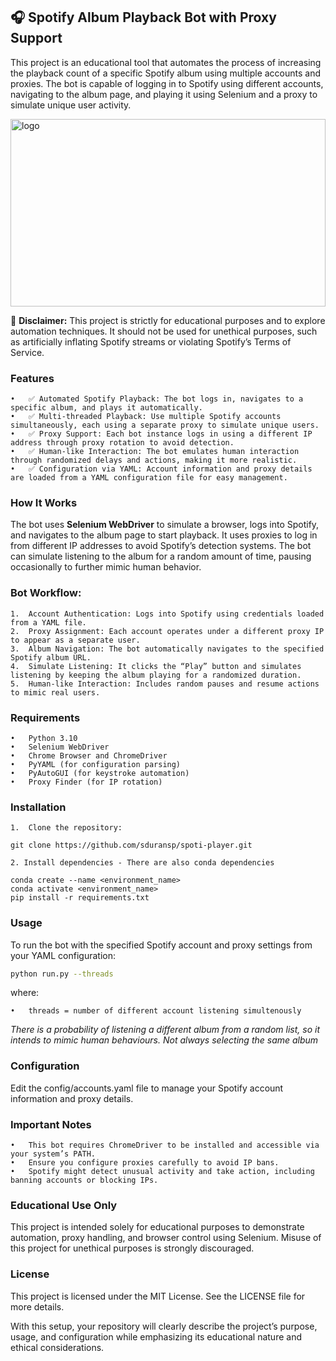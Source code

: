 ## 🎧 Spotify Album Playback Bot with Proxy Support

This project is an educational tool that automates the process of increasing the playback count of a specific Spotify album using multiple accounts and proxies. The bot is capable of logging in to Spotify using different accounts, navigating to the album page, and playing it using Selenium and a proxy to simulate unique user activity.

<img src="https://static.vecteezy.com/system/resources/previews/006/642/202/original/spotify-icon-spotify-logo-spotify-symbol-logo-set-free-vector.jpg" alt="logo" style="width:100%; height:auto; object-fit:cover; object-position:center; max-height:300px;" />

🚨 **Disclaimer:** This project is strictly for educational purposes and to explore automation techniques. It should not be used for unethical purposes, such as artificially inflating Spotify streams or violating Spotify’s Terms of Service.

### Features

	•	✅ Automated Spotify Playback: The bot logs in, navigates to a specific album, and plays it automatically.
	•	✅ Multi-threaded Playback: Use multiple Spotify accounts simultaneously, each using a separate proxy to simulate unique users.
	•	✅ Proxy Support: Each bot instance logs in using a different IP address through proxy rotation to avoid detection.
	•	✅ Human-like Interaction: The bot emulates human interaction through randomized delays and actions, making it more realistic.
	•	✅ Configuration via YAML: Account information and proxy details are loaded from a YAML configuration file for easy management.

### How It Works

The bot uses **Selenium WebDriver** to simulate a browser, logs into Spotify, and navigates to the album page to start playback. It uses proxies to log in from different IP addresses to avoid Spotify’s detection systems. The bot can simulate listening to the album for a random amount of time, pausing occasionally to further mimic human behavior.

### Bot Workflow:

	1.	Account Authentication: Logs into Spotify using credentials loaded from a YAML file.
	2.	Proxy Assignment: Each account operates under a different proxy IP to appear as a separate user.
	3.	Album Navigation: The bot automatically navigates to the specified Spotify album URL.
	4.	Simulate Listening: It clicks the “Play” button and simulates listening by keeping the album playing for a randomized duration.
	5.	Human-like Interaction: Includes random pauses and resume actions to mimic real users.

### Requirements

	•	Python 3.10
	•	Selenium WebDriver
	•	Chrome Browser and ChromeDriver
	•	PyYAML (for configuration parsing)
	•	PyAutoGUI (for keystroke automation)
	•	Proxy Finder (for IP rotation)


### Installation

	1.	Clone the repository:

	git clone https://github.com/sduransp/spoti-player.git

	2. Install dependencies - There are also conda dependencies

	conda create --name <environment_name> 
	conda activate <environment_name>
	pip install -r requirements.txt



### Usage

To run the bot with the specified Spotify account and proxy settings from your YAML configuration:

```bash
python run.py --threads
```

where:

	•	threads = number of different account listening simultenously

*There is a probability of listening a different album from a random list, so it intends to mimic human behaviours.
Not always selecting the same album*


### Configuration

Edit the config/accounts.yaml file to manage your Spotify account information and proxy details.

### Important Notes

	•	This bot requires ChromeDriver to be installed and accessible via your system’s PATH.
	•	Ensure you configure proxies carefully to avoid IP bans.
	•	Spotify might detect unusual activity and take action, including banning accounts or blocking IPs.

### Educational Use Only

This project is intended solely for educational purposes to demonstrate automation, proxy handling, and browser control using Selenium. Misuse of this project for unethical purposes is strongly discouraged.

### License

This project is licensed under the MIT License. See the LICENSE file for more details.

With this setup, your repository will clearly describe the project’s purpose, usage, and configuration while emphasizing its educational nature and ethical considerations.
